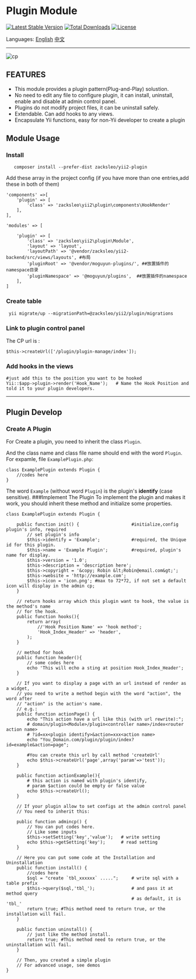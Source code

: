 # Plugin Module

[![Latest Stable Version](https://poser.pugx.org/zacksleo/yii2-plugin/version)](https://packagist.org/packages/zacksleo/yii2-plugin)
[![Total Downloads](https://poser.pugx.org/zacksleo/yii2-plugin/downloads)](https://packagist.org/packages/zacksleo/yii2-plugin)
[![License](https://poser.pugx.org/zacksleo/yii2-plugin/license)](https://packagist.org/packages/zacksleo/yii2-plugin)

Languages: [English](#) [中文](https://github.com/zacksleo/yii2-plugin/blob/master/README_cn.md)

---
![cp](http://i.minus.com/ibnW5OhPBsUboA.jpg)

## FEATURES
* This module provides a plugin pattern(Plug-and-Play) solustion.
* No need to edit any file to configure plugin, it can install, uninstall, enable and disable at admin control panel.
* Plugins do not modify project files, it can be uninstall safely.
* Extendable. Can add hooks to any views.
* Encapsulate Yii functions, easy for non-Yii developer to create a plugin

## Module Usage

### Install

```
   composer install --prefer-dist zacksleo/yii2-plugin   
```   

Add these array in the project config (if you have more than one entries,add these in both of them)
    
    'components' =>[
        'plugin' => [
            'class' => 'zacksleo\yii2\plugin\components\HookRender'
        ],
    ],
    
    'modules' => [
    
        'plugin' => [
            'class' => 'zacksleo\yii2\plugin\Module',
            'layout' => 'layout',
            'layoutPath' => '@vendor/zacksleo/yii2-backend/src/views/layouts', #布局
            'pluginRoot' => '@vendor/moguyun-plugins/', ##放置插件的namespace目录
            'pluginNamespace' => '@moguyun/plugins',  ##放置插件的namespace
        ],  
    ]


### Create table

```
 yii migrate/up --migrationPath=@zacksleo/yii2/plugin/migrations
```

### Link to plugin control panel
The CP url is :
    
    $this->createUrl(['/plugin/plugin-manage/index']);

### Add hooks in the views

    #just add this to the position you want to be hooked
    Yii::$app->plugin->render('Hook_Name');   # Name the Hook Position and told it to your plugin developers. 

---

## Plugin Develop

### Create A Plugin
For Create a plugin, you need to inherit the class `Plugin`.

And the class name and class file name should end with the word `Plugin`.
For expamle, file `ExamplePlugin.php`:
    
    class ExamplePlugin extends Plugin {
        //codes here
    }
The word `Example` (without word `Plugin`) is the plugin's __identify__ (case sensitive).
###Implement The Plugin
To implement the plugin and makes it work, you should inherit these method and initialize some properties.

    class ExamplePlugin extends Plugin {
        
        public function init() {                    #initialize,config plugin's info, required
            // set plugin's info
            $this->identify = 'Example';            #required, the Unique id for this plugin.
            $this->name = 'Example Plugin';         #required, plugin's name for display.
            $this->version = '1.0';
            $this->description = 'description here';
            $this->copyright = '&copy; Robin &lt;Robin@email.com&gt;';
            $this->website = 'http://example.com';   
            $this->icon = 'icon.png'; #max to 72*72, if not set a default icon will display in the admin cp;
        }
        
        // return hooks array which this plugin want to hook, the value is the method's name
        // for the hook.
        public function hooks(){
            return array(
                //'Hook Position Name' => 'hook method';
                'Hook_Index_Header' => 'header',
            );
        }
        
        // method for hook
        public function header(){
            // some codes here
            echo 'This will echo a sting at position Hook_Index_Header';
        }
        
        // If you want to display a page with an url instead of render as a widget,
        // you need to write a method begin with the word "action", the word after 
        // "action" is the action's name.
        // e.g.:
        public function actionPage() {
            echo "This action have a url like this (with url rewrite):";
            # domain/plugin<Module>/plugin<controller name>/index<router action name>
            # ?id=xx<plugin identify>&action=xxx<action name>
            echo "You_Domain.com/plugin/plugin/index?id=example&action=page";

            #You can create this url by call method 'createUrl'
            echo $this->createUrl('page',array('param'=>'test'));
        }

        public function actionExample(){
            # this action is named with plugin's identify,
            # param $action could be empty or false value
            echo $this->createUrl();
        }      

        // If your plugin allow to set configs at the admin control panel
        // You need to inherit this:
        
        public function admincp() {
            // You can put codes here.
            // Like some inputs
            $this->setSetting('key','value');   # write setting
            echo $this->getSetting('key');      # read setting
        }
        
        // Here you can put some code at the Installation and Uninstallation
        public function install() {
            //codes here
            $sql = "create `tbl_xxxxxx` .....";     # write sql with a table prefix 
            $this->query($sql,'tbl_');              # and pass it at method query
                                                    # as default, it is 'tbl_'
            return true; #This method need to return true, or the installation will fail.
        }
        
        public function uninstall() {
            // just like the method install.
            return true; #This method need to return true, or the uninstallation will fail.
        }
        
        // Then, you created a simple plugin
        // For advanced usage, see demos
    }
